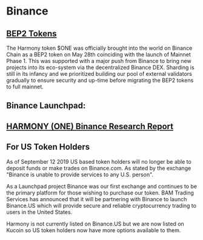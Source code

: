# Binance

## [BEP2 Tokens](https://github.com/binance-chain/BEPs/blob/master/BEP2.md#bep-2-tokens-on-binance-chain) <a id="bep2-tokens"></a>

The Harmony token $ONE was officially brought into the world on Binance Chain as a BEP2 token on May 28th coinciding with the launch of Mainnet Phase 1. This was supported with a major push from Binance to bring new projects into its eco-system via the decentralized Binance DEX. Sharding is still in its infancy and we prioritized building our pool of external validators gradually to ensure security and up-time before migrating the BEP2 tokens to full mainnet.

## Binance Launchpad: <a id="whats-the-purpose-of-harmonys-native-token"></a>

## [HARMONY \(ONE\) Binance Research Report](https://medium.com/harmony-one/harmony-one-e35a9dcf6ebd)  <a id="whats-the-purpose-of-harmonys-native-token"></a>

## For US Token Holders <a id="whats-the-purpose-of-harmonys-native-token"></a>

As of September 12 2019 US based token holders will no longer be able to deposit funds or make trades on Binance.com. As stated by the exchange "Binance is unable to provide services to any U.S. person".

As a Launchpad project Binance was our first exchange and continues to be the primary platform for those wishing to purchase our token. BAM Trading Services has announced that it will be partnering with Binance to launch Binance.US which will provide secure and reliable cryptocurrency trading to users in the United States.

Harmony is not currently listed on Binance.US but we are now listed on Kucoin so US token holders now have more options available to them.[  
](https://wiki.harmony.one/interns-guide-to-blockchain/part-2)

